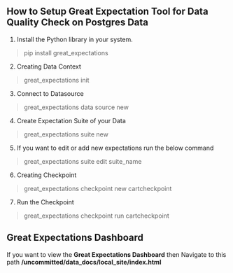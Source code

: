 ## How to Setup Great Expectation Tool for Data Quality Check on Postgres Data

1. Install the Python library in your system.
>pip install great_expectations   
2. Creating Data Context
>great_expectations init
3. Connect to Datasource
>great_expectations data source new   
4. Create Expectation Suite of your Data
>great_expectations suite new  
5. If you want to edit or add new expectations run the below command  
>great_expectations suite edit suite_name   
6. Creating Checkpoint
>great_expectations checkpoint new cartcheckpoint  
7. Run the Checkpoint
>great_expectations checkpoint run cartcheckpoint  

## **Great Expectations Dashboard**

If you want to view the **Great Expectations Dashboard** then Navigate to this path **/uncommitted/data_docs/local_site/index.html**